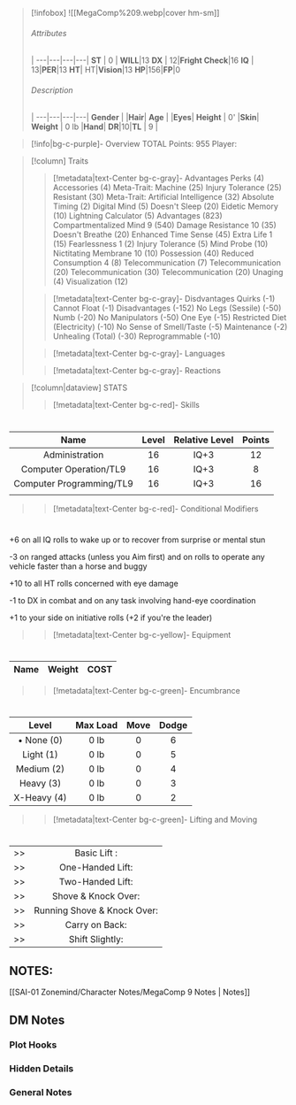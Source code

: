 
> [!infobox]
> ![[MegaComp%209.webp|cover hm-sm]]
> ###### Attributes
>  |
> ---|---|---|---|
> **ST** | 0 | **WILL**|13
> **DX** | 12|**Fright Check**|16
> **IQ** | 13|**PER**|13
> **HT**| HT|**Vision**|13
>**HP**|156|**FP**|0
> ###### Description
>  |
> ---|---|---|---|
> **Gender** |  |**Hair**|
> **Age** |  |**Eyes**|
> **Height** | 0&apos; |**Skin**|
> **Weight** | 0 lb |**Hand**|
> **DR**|10|**TL** | 9 |


> [!info|bg-c-purple]- Overview
TOTAL Points: 955
Player: 

> [!column] Traits
>> [!metadata|text-Center bg-c-gray]- Advantages
>> Perks   (4)
>> Accessories   (4)
>> Meta-Trait: Machine   (25)
>> Injury Tolerance   (25)
>> Resistant   (30)
>> Meta-Trait: Artificial Intelligence   (32)
>> Absolute Timing   (2)
>> Digital Mind   (5)
>> Doesn&apos;t Sleep   (20)
>> Eidetic Memory   (10)
>> Lightning Calculator   (5)
>> Advantages   (823)
>> Compartmentalized Mind 9   (540)
>> Damage Resistance 10   (35)
>> Doesn&apos;t Breathe   (20)
>> Enhanced Time Sense   (45)
>> Extra Life 1   (15)
>> Fearlessness 1   (2)
>> Injury Tolerance   (5)
>> Mind Probe   (10)
>> Nictitating Membrane 10   (10)
>> Possession   (40)
>> Reduced Consumption 4   (8)
>> Telecommunication   (7)
>> Telecommunication   (20)
>> Telecommunication   (30)
>> Telecommunication   (20)
>> Unaging   (4)
>> Visualization   (12)
>
>> [!metadata|text-Center bg-c-gray]- Disdvantages
>> Quirks   (-1)
>> Cannot Float   (-1)
>> Disadvantages   (-152)
>> No Legs (Sessile)   (-50)
>> Numb   (-20)
>> No Manipulators   (-50)
>> One Eye   (-15)
>> Restricted Diet (Electricity)   (-10)
>> No Sense of Smell/Taste   (-5)
>> Maintenance   (-2)
>> Unhealing (Total)   (-30)
>> Reprogrammable   (-10)
>
>> [!metadata|text-Center bg-c-gray]- Languages
>
>> [!metadata|text-Center bg-c-gray]- Reactions
>

> [!column|dataview] STATS
>> [!metadata|text-Center bg-c-red]- Skills
>> # 
|             Name             | Level | Relative Level | Points |
|:----------------------------:|:-----:|:--------------:|:------:|
|Administration |16|IQ+3|12|
|Computer Operation/TL9 |16|IQ+3|8|
|Computer Programming/TL9 |16|IQ+3|16|
|                              |       |                |        |
> 
>>[!metadata|text-Center bg-c-red]- Conditional Modifiers
>> # 
>> 
+6 on all IQ rolls to wake up or to recover from surprise or mental stun
>> 
-3 on ranged attacks (unless you Aim first) and on rolls to operate any vehicle faster than a horse and buggy
>> 
+10 to all HT rolls concerned with eye damage
>> 
-1 to DX in combat and on any task involving hand-eye coordination
>> 
+1 to your side on initiative rolls (+2 if you&apos;re the leader)
>
>
>> [!metadata|text-Center bg-c-yellow]- Equipment
>> # 
|             Name             |  Weight | COST |
|:----------------------------:|:--------------:|:------:|
> 
>> [!metadata|text-Center bg-c-green]- Encumbrance
>> # 
|Level| Max Load | Move | Dodge|
|:---:|:---:|:---:|:---:|
|&#8226; None (0)| 0 lb|0| 6|
|Light (1)| 0 lb|0| 5|
|Medium (2)| 0 lb|0| 4|
|Heavy (3)| 0 lb|0| 3|
|X-Heavy (4)| 0 lb|0| 2|
>> 
>
>> [!metadata|text-Center bg-c-green]- Lifting and Moving
>> #
| |  |
|:--:|:--:|
>> |Basic Lift :                              |0 lb|
>> |One-Handed Lift:                   |0 lb|
>> |Two-Handed Lift:                   |0 lb|
>> |Shove & Knock Over:              |0 lb|
>> |Running Shove & Knock Over: |0 lb|
>> |Carry on Back:                        |0 lb|
>> |Shift Slightly:                          |0 lb|
>



## NOTES:
[[SAI-01 Zonemind/Character Notes/MegaComp 9 Notes | Notes]]

## DM Notes

### Plot Hooks


### Hidden Details


### General Notes

